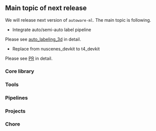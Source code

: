 ## Main topic of next release

We will release next version of `autoware-ml`.
The main topic is following.

- Integrate auto/semi-auto label pipeline

Please see [auto_labeling_3d](https://github.com/tier4/autoware-ml/tree/main/tools/auto_labeling_3d) in detail.

- Replace from nuscenes_devkit to t4_devkit

Please see [PR](https://github.com/tier4/autoware-ml/pull/238) in detail.

### Core library

### Tools

### Pipelines

### Projects

### Chore
